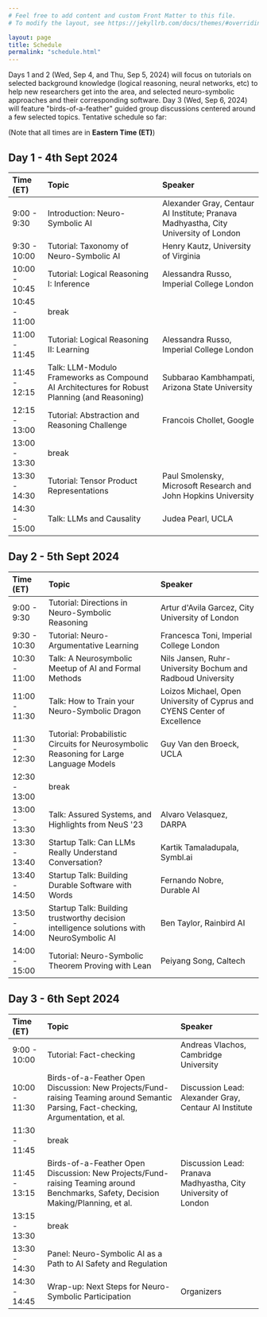```yaml
---
# Feel free to add content and custom Front Matter to this file.
# To modify the layout, see https://jekyllrb.com/docs/themes/#overriding-theme-defaults

layout: page
title: Schedule
permalink: "schedule.html"
---
```



Days 1 and 2 (Wed, Sep 4, and Thu, Sep 5, 2024) will focus on tutorials on selected background knowledge (logical reasoning, neural networks, etc) to help new researchers get into the area, and selected neuro-symbolic approaches and their corresponding software.  Day 3 (Wed, Sep 6, 2024) will feature "birds-of-a-feather" guided group discussions centered around a few selected topics.  Tentative schedule so far: 

(Note that all times are in **Eastern Time (ET)**)


## Day 1 - 4th Sept 2024

| Time (ET) | Topic | Speaker |
| :--- | :--- | :--- |
| 9:00 - 9:30 	| Introduction: Neuro-Symbolic AI                 | Alexander Gray, Centaur AI Institute; Pranava Madhyastha, City University of London |
| 9:30 - 10:00	| Tutorial: Taxonomy of Neuro-Symbolic AI         | Henry Kautz, University of Virginia |
| 10:00 - 10:45	| Tutorial: Logical Reasoning I:  Inference       | Alessandra Russo, Imperial College London |
| 10:45 - 11:00 | break                                           | |
| 11:00 - 11:45	| Tutorial: Logical Reasoning II:  Learning       | Alessandra Russo, Imperial College London |
| 11:45 - 12:15	| Talk: LLM-Modulo Frameworks as Compound AI Architectures for Robust Planning (and Reasoning) | Subbarao Kambhampati, Arizona State University|
| 12:15 - 13:00	| Tutorial: Abstraction and Reasoning Challenge   | Francois Chollet, Google |
| 13:00 - 13:30 | break                                           | |
| 13:30 - 14:30	| Tutorial: Tensor Product Representations        | Paul Smolensky, Microsoft Research and John Hopkins University |
| 14:30 - 15:00 | Talk: LLMs and Causality                        | Judea Pearl, UCLA |


## Day 2 - 5th Sept 2024

| Time (ET) | Topic | Speaker |
| :--- | :--- | :--- |
| 9:00 - 9:30   | Tutorial: Directions in Neuro-Symbolic Reasoning    | Artur d'Avila Garcez, City University of London |
| 9:30 - 10:30  | Tutorial: Neuro-Argumentative Learning              | Francesca Toni, Imperial College London |
| 10:30 - 11:00 | Talk:  A Neurosymbolic Meetup of AI and Formal Methods | Nils Jansen, Ruhr-University Bochum and Radboud University |
| 11:00 - 11:30 | Talk:  How to Train your Neuro-Symbolic Dragon      | Loizos Michael, Open University of Cyprus and CYENS Center of Excellence |
| 11:30 - 12:30	| Tutorial:  Probabilistic Circuits for Neurosymbolic Reasoning for Large Language Models  | Guy Van den Broeck, UCLA |
| 12:30 - 13:00 | break                                               | |
| 13:00 - 13:30 | Talk: Assured Systems, and Highlights from NeuS '23 | Alvaro Velasquez, DARPA |
| 13:30 - 13:40 | Startup Talk: Can LLMs Really Understand Conversation? | Kartik Tamaladupala, Symbl.ai |
| 13:40 - 14:50 | Startup Talk: Building Durable Software with Words  | Fernando Nobre, Durable AI |
| 13:50 - 14:00 | Startup Talk: Building trustworthy decision intelligence solutions with NeuroSymbolic AI | Ben Taylor, Rainbird AI |
| 14:00 - 15:00	| Tutorial: Neuro-Symbolic Theorem Proving with Lean  | Peiyang Song, Caltech |


## Day 3 - 6th Sept 2024

| Time (ET) | Topic | Speaker |
| :--- | :--- | :--- |
| 9:00 - 10:00  | Tutorial: Fact-checking                       | Andreas Vlachos, Cambridge University |
| 10:00 - 11:30 | Birds-of-a-Feather Open Discussion:  New Projects/Fund-raising Teaming around Semantic Parsing, Fact-checking, Argumentation, et al. | Discussion Lead: Alexander Gray, Centaur AI Institute |
| 11:30 - 11:45 | break | |
| 11:45 - 13:15 | Birds-of-a-Feather Open Discussion:  New Projects/Fund-raising Teaming around Benchmarks, Safety, Decision Making/Planning, et al. | Discussion Lead: Pranava Madhyastha, City University of London |
| 13:15 - 13:30 | break | |
| 13:30 - 14:30 | Panel:  Neuro-Symbolic AI as a Path to AI Safety and Regulation | |
| 14:30 - 14:45 | Wrap-up: Next Steps for Neuro-Symbolic Participation | Organizers |
